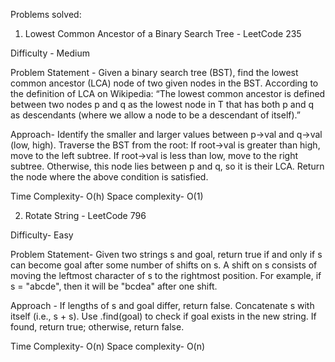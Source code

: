 Problems solved:

1. Lowest Common Ancestor of a Binary Search Tree - LeetCode 235

Difficulty - Medium 

Problem Statement - 
Given a binary search tree (BST), find the lowest common ancestor (LCA) node of two given nodes in the BST.
According to the definition of LCA on Wikipedia: “The lowest common ancestor is defined between two nodes p and q as the lowest node in T that has both p and q as descendants (where we allow a node to be a descendant of itself).”

Approach- 
Identify the smaller and larger values between p->val and q->val (low, high).
Traverse the BST from the root:
    If root->val is greater than high, move to the left subtree.
    If root->val is less than low, move to the right subtree.
    Otherwise, this node lies between p and q, so it is their LCA.
Return the node where the above condition is satisfied.

Time Complexity- O(h)
Space complexity- O(1)

2. Rotate String - LeetCode 796

Difficulty- Easy

Problem Statement- 
Given two strings s and goal, return true if and only if s can become goal after some number of shifts on s.
A shift on s consists of moving the leftmost character of s to the rightmost position.
For example, if s = "abcde", then it will be "bcdea" after one shift.

Approach - 
If lengths of s and goal differ, return false.
Concatenate s with itself (i.e., s + s).
Use .find(goal) to check if goal exists in the new string.
If found, return true; otherwise, return false.

Time Complexity- O(n)
Space complexity- O(n)
